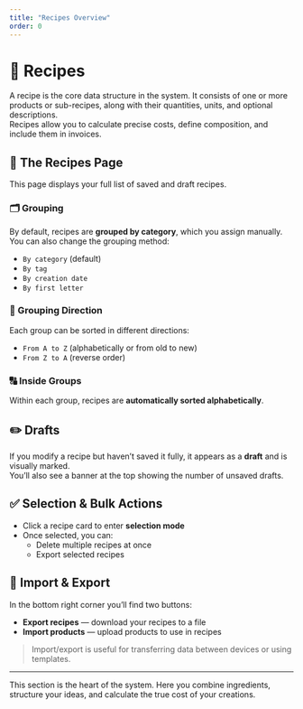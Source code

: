 ```yaml
---
title: "Recipes Overview"
order: 0
---
```


# 📖 Recipes

A recipe is the core data structure in the system. It consists of one or more products or sub-recipes, along with their quantities, units, and optional descriptions.  
Recipes allow you to calculate precise costs, define composition, and include them in invoices.

## 🧭 The Recipes Page

This page displays your full list of saved and draft recipes.

### 🗂️ Grouping

By default, recipes are **grouped by category**, which you assign manually. You can also change the grouping method:

- `By category` (default)
- `By tag`
- `By creation date`
- `By first letter`

### 🔄 Grouping Direction

Each group can be sorted in different directions:

- `From A to Z` (alphabetically or from old to new)
- `From Z to A` (reverse order)

### 🔠 Inside Groups

Within each group, recipes are **automatically sorted alphabetically**.

## ✏️ Drafts

If you modify a recipe but haven’t saved it fully, it appears as a **draft** and is visually marked.  
You’ll also see a banner at the top showing the number of unsaved drafts.

## ✅ Selection & Bulk Actions

- Click a recipe card to enter **selection mode**
- Once selected, you can:
  - Delete multiple recipes at once
  - Export selected recipes

## 🔁 Import & Export

In the bottom right corner you’ll find two buttons:

- **Export recipes** — download your recipes to a file
- **Import products** — upload products to use in recipes

> Import/export is useful for transferring data between devices or using templates.

---

This section is the heart of the system. Here you combine ingredients, structure your ideas, and calculate the true cost of your creations.
